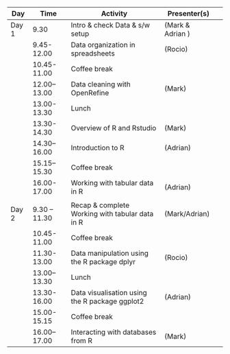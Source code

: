 | Day  | Time       | Activity                 | Presenter(s)|   |
|-------|--------------|-------------------------------------------------|------------------|---|
| Day 1 | 9.30         | Intro & check Data & s/w setup                  | (Mark & Adrian ) |   |
|       | 9.45-12.00   | Data organization in spreadsheets               | (Rocio)          |   |
|       | 10.45-11.00  |   Coffee break                        |     |   |
|       | 12.00–13.00  | Data cleaning with OpenRefine                   | (Mark)           |   |
|       | 13.00-13.30  | Lunch                                           |                  |   |
|       | 13.30-14.30 | Overview of R and Rstudio                       | (Mark)           |   |
|       | 14.30–16.00  | Introduction to R                               | (Adrian)         |   |
|       | 15.15–15.30  | Coffee break                                    |                  |   |
|       | 16.00-17.00  | Working with tabular data in R                  | (Adrian)         |   |
|       |              |                                                 |                  |   |
| Day 2 | 9.30 – 11.30 | Recap & complete Working with tabular data in R | (Mark/Adrian)    |   |
|       | 10.45-11.00  | Coffee break                                    |                  |   |
|       | 11.30-13.00  | Data manipulation using the R package dplyr     | (Rocio)          |   |
|       | 13.00–13.30  | Lunch                                           |                  |   |
|       | 13.30-16.00  | Data visualisation using the R package ggplot2  | (Adrian)         |   |
|       | 15.00-15.15  |  Coffee break                            |     |   |
|       | 16.00–17.00  | Interacting with databases from R               | (Mark)           |   |
